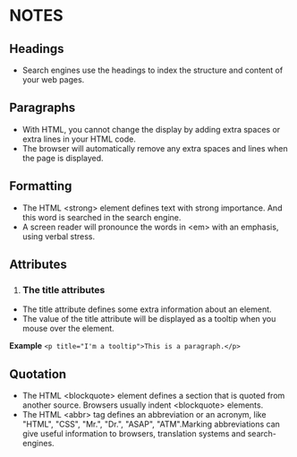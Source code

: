 # NOTES
## Headings
- Search engines use the headings to index the structure and content of your web pages.

## Paragraphs
- With HTML, you cannot change the display by adding extra spaces or extra lines in your HTML code.
- The browser will automatically remove any extra spaces and lines when the page is displayed.

## Formatting
- The HTML &lt;strong&gt; element defines text with strong importance. And this word is searched in the search engine.
- A screen reader will pronounce the words in &lt;em&gt; with an emphasis, using verbal stress.

## Attributes
1. ### The title attributes
- The title attribute defines some extra information about an element.
- The value of the title attribute will be displayed as a tooltip when you mouse over the element.

**Example** ` <p title="I'm a tooltip">This is a paragraph.</p> `

## Quotation
- The HTML &lt;blockquote&gt; element defines a section that is quoted from another source. Browsers usually indent &lt;blockquote&gt; elements.
- The HTML &lt;abbr&gt; tag defines an abbreviation or an acronym, like "HTML", "CSS", "Mr.", "Dr.", "ASAP", "ATM".Marking abbreviations can give useful information to browsers, translation systems and search-engines.

